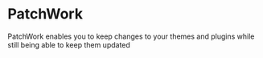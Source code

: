 # PatchWork
PatchWork enables you to keep changes to your themes and plugins while still being able to keep them updated
